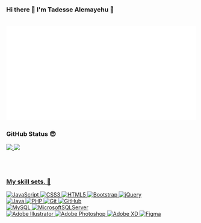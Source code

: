 <!DOCTYPE html>
<html lang="en">
<head>
  <meta charset="UTF-8">
  <meta http-equiv="X-UA-Compatible" content="IE=edge">
  <meta name="viewport" content="width=device-width, initial-scale=1.0">
  <link rel="stylesheet" href="./styles/main.css">
</head>
<body>

### Hi there 👋 I'm Tadesse Alemayehu 🙂
<div align="center">
	<br>
	<a href="https://github.com/Tadesse-Alemayehu">
		<img src="newSvg.svg" width="800" height="auto" alt="Click to see the source">
	</a>
	<br>
</div>

### GitHub Status 😎
<div id='profile-them'><a class='github-status' href='https://github.com/Tadesse-Alemayehu'><img  src='https://github-readme-stats.vercel.app/api?username=Tadesse-Alemayehu&show_icons=true&theme=radical' />
<a class='Most-used-languages' href='https://github.com/Tadesse-Alemayehu'><img id='github-status' src='https://github-readme-stats.vercel.app/api/top-langs/?username=Tadesse-Alemayehu&layout=compact' />
</div>

<!-- [![Anurag's GitHub stats](https://github-readme-stats.vercel.app/api?username=Tadesse-Alemayehu&show_icons=true&theme=radical)](https://github.com/Tadesse-Alemayehu)
[![Top Langs](https://github-readme-stats.vercel.app/api/top-langs/?username=Tadesse-Alemayehu&layout=compact)](https://github.com/Tadesse-Alemayehu)  -->
<br/><br/>

### My skill sets. 🧰
![JavaScript](https://img.shields.io/badge/javascript-%23323330.svg?style=for-the-badge&logo=javascript&logoColor=%23F7DF1E)
![CSS3](https://img.shields.io/badge/css3-%231572B6.svg?style=for-the-badge&logo=css3&logoColor=white)
![HTML5](https://img.shields.io/badge/html5-%23E34F26.svg?style=for-the-badge&logo=html5&logoColor=white)
![Bootstrap](https://img.shields.io/badge/bootstrap-%23563D7C.svg?style=for-the-badge&logo=bootstrap&logoColor=white)
![jQuery](https://img.shields.io/badge/jquery-%230769AD.svg?style=for-the-badge&logo=jquery&logoColor=white)
<br/>
![Java](https://img.shields.io/badge/java-%23ED8B00.svg?style=for-the-badge&logo=java&logoColor=white)
![PHP](https://img.shields.io/badge/php-%23777BB4.svg?style=for-the-badge&logo=php&logoColor=white)
![Git](https://img.shields.io/badge/git-%23F05033.svg?style=for-the-badge&logo=git&logoColor=white)
![GitHub](https://img.shields.io/badge/github-%23121011.svg?style=for-the-badge&logo=github&logoColor=white)
<br/>
![MySQL](https://img.shields.io/badge/mysql-%2300f.svg?style=for-the-badge&logo=mysql&logoColor=white)
![MicrosoftSQLServer](https://img.shields.io/badge/Microsoft%20SQL%20Sever-CC2927?style=for-the-badge&logo=microsoft%20sql%20server&logoColor=white)
<br/>
![Adobe Illustrator](https://img.shields.io/badge/adobe%20illustrator-%23FF9A00.svg?style=for-the-badge&logo=adobe%20illustrator&logoColor=white)
![Adobe Photoshop](https://img.shields.io/badge/adobe%20photoshop-%2331A8FF.svg?style=for-the-badge&logo=adobe%20photoshop&logoColor=white)
![Adobe XD](https://img.shields.io/badge/Adobe%20XD-470137?style=for-the-badge&logo=Adobe%20XD&logoColor=#FF61F6)
![Figma](https://img.shields.io/badge/figma-%23F24E1E.svg?style=for-the-badge&logo=figma&logoColor=white)
</body>
</html>